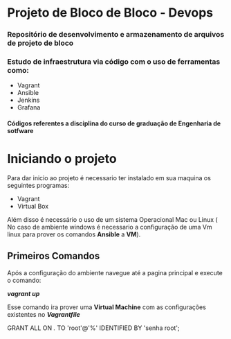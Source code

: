 # Projeto de Bloco de Bloco - Devops

### Repositório de desenvolvimento e armazenamento de arquivos de projeto de bloco
### Estudo de infraestrutura via código com o uso de ferramentas como:

* Vagrant
* Ansible
* Jenkins
* Grafana

#### Códigos referentes a disciplina do curso de graduação de Engenharia de sotfware



# Iniciando o projeto

Para dar inicio ao projeto é necessario ter instalado em sua maquina os seguintes programas:
* Vagrant
* Virtual Box

Além disso é necessário o uso de um sistema Operacional Mac ou Linux ( No caso de ambiente windows é necessario a configuração de uma Vm linux para prover os comandos **Ansible** a **VM**).

## Primeiros Comandos

Após a configuração do ambiente navegue até a pagina principal e execute o comando: 

***vagrant up***

Esse comando ira prover uma **Virtual Machine** com as configurações existentes no ***Vagrantfile***



GRANT ALL ON *.* TO 'root'@'%' IDENTIFIED BY 'senha root';
